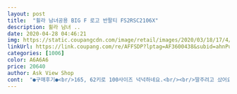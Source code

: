 ```yaml
---
layout: post 
title:  "휠라 남녀공용 BIG F 로고 반팔티 FS2RSC2106X" 
description: 휠라 남녀 ..
date: 2020-04-28 04:46:21 
img: https://static.coupangcdn.com/image/retail/images/2020/03/18/17/4/64e9bf94-d7bc-46ea-bb2a-e126f11b9c16.jpg 
linkUrl: https://link.coupang.com/re/AFFSDP?lptag=AF3600438&subid=ahnPublicAsk&pageKey=1384616940&itemId=2419346974&vendorItemId=70397881099&traceid=V0-113-6c4f9e8370c2c384 
categories: [1006] 
color: A6A6A6 
price: 20640 
author: Ask View Shop 
cont:  "●구매후기●<br/>165, 62키로 100사이즈 넉넉하네요.<br/><br/>딸주려고 샀어요 색감재질 모두 맘에 듭니다<br/>색깔도 맘에들고 좋아요~<br/>입어보고 싶어서 주문해보았는데 나름대로 괜찮네요~ㅎ<br/>입어보니 너무 이쁘네요~ㅎㅎ<br/>입어보랬더니 좋아하네요.<br/><br/>잘입을께용~^<br/> -^<br/>정국이가 그리 좋냥... <br/><br/>정국티셔츠라고 더좋아하네요<br/>평상시 입은 사이즈보다 큰사이즈로<br/>165, 62키로 100사이즈 넉넉하네요.<br/><br/>딸주려고 샀어요 색감재질 모두 맘에 듭니다<br/>색깔도 맘에들고 좋아요~<br/>입어보고 싶어서 주문해보았는데 나름대로 괜찮네요~ㅎ<br/>입어보니 너무 이쁘네요~ㅎㅎ<br/>입어보랬더니 좋아하네요.<br/><br/>잘입을께용~^<br/> -^<br/>정국이가 그리 좋냥... <br/><br/>정국티셔츠라고 더좋아하네요<br/>평상시 입은 사이즈보다 큰사이즈로<br/>" 
---
```

